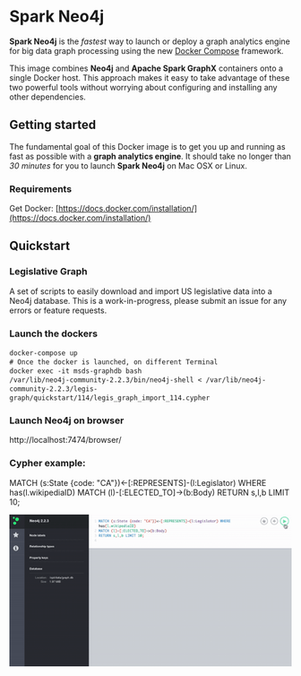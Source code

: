 # Spark Neo4j

**Spark Neo4j** is the *fastest* way to launch or deploy a graph analytics engine for big data graph processing using the new [Docker Compose](https://docs.docker.com/compose/) framework.

This image combines **Neo4j** and **Apache Spark GraphX** containers onto a single Docker host. This approach makes it easy to take advantage of these two powerful tools without worrying about configuring and installing any other dependencies.

## Getting started

The fundamental goal of this Docker image is to get you up and running as fast as possible with a **graph analytics engine**. It should take no longer than *30 minutes* for you to launch **Spark Neo4j** on Mac OSX or Linux.

### Requirements

Get Docker:  [https://docs.docker.com/installation/](https://docs.docker.com/installation/)

## Quickstart

### Legislative Graph
A set of scripts to easily download and import US legislative data into a Neo4j database. This is a work-in-progress, please submit an issue for any errors or feature requests.

### Launch the dockers
```
docker-compose up
# Once the docker is launched, on different Terminal
docker exec -it msds-graphdb bash
/var/lib/neo4j-community-2.2.3/bin/neo4j-shell < /var/lib/neo4j-community-2.2.3/legis-graph/quickstart/114/legis_graph_import_114.cypher
```

### Launch Neo4j on browser
http://localhost:7474/browser/

### Cypher example:
MATCH (s:State {code: "CA"})<-[:REPRESENTS]-(l:Legislator) WHERE has(l.wikipediaID)
MATCH (l)-[:ELECTED_TO]->(b:Body)
RETURN s,l,b LIMIT 10;

![Cypher_query-1](gif/legis-1.gif)

